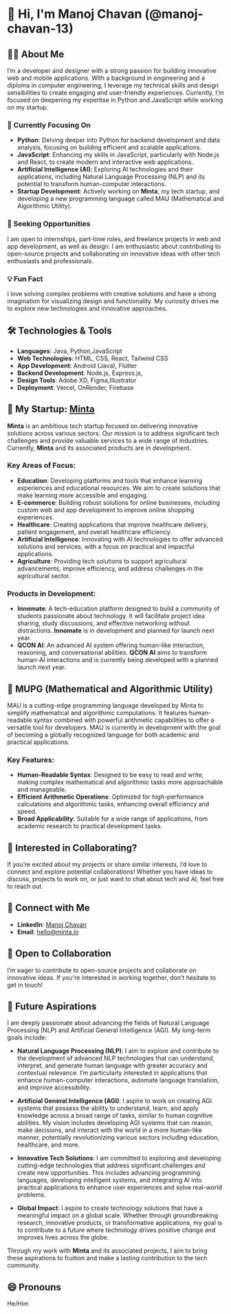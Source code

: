 # 👋 Hi, I'm Manoj Chavan (@manoj-chavan-13)

## 👨‍💻 About Me

I’m a developer and designer with a strong passion for building innovative web and mobile applications. With a background in engineering and a diploma in computer engineering, I leverage my technical skills and design sensibilities to create engaging and user-friendly experiences. Currently, I’m focused on deepening my expertise in Python and JavaScript while working on my startup.

### 🌱 Currently Focusing On

- **Python**: Delving deeper into Python for backend development and data analysis, focusing on building efficient and scalable applications.
- **JavaScript**: Enhancing my skills in JavaScript, particularly with Node.js and React, to create modern and interactive web applications.
- **Artificial Intelligence (AI)**: Exploring AI technologies and their applications, including Natural Language Processing (NLP) and its potential to transform human-computer interactions.
- **Startup Development**: Actively working on **Minta**, my tech startup, and developing a new programming language called MAU (Mathematical and Algorithmic Utility).

### 💼 Seeking Opportunities

I am open to internships, part-time roles, and freelance projects in web and app development, as well as design. I am enthusiastic about contributing to open-source projects and collaborating on innovative ideas with other tech enthusiasts and professionals.

### 💡 Fun Fact

I love solving complex problems with creative solutions and have a strong imagination for visualizing design and functionality. My curiosity drives me to explore new technologies and innovative approaches.

## 🛠️ Technologies & Tools

- **Languages**: Java, Python,JavaScript
- **Web Technologies**: HTML, CSS, React, Tailwind CSS
- **App Development**: Android (Java), Flutter
- **Backend Development**: Node.js, Express.js,
- **Design Tools**: Adobe XD, Figma,Illustrator
- **Deployment**: Vercel, OnRender, Firebase

## 🚀 My Startup: [Minta](https://minta.in)

**Minta** is an ambitious tech startup focused on delivering innovative solutions across various sectors. Our mission is to address significant tech challenges and provide valuable services to a wide range of industries. Currently, **Minta** and its associated products are in development.

### Key Areas of Focus:
- **Education**: Developing platforms and tools that enhance learning experiences and educational resources. We aim to create solutions that make learning more accessible and engaging.
- **E-commerce**: Building robust solutions for online businesses, including custom web and app development to improve online shopping experiences.
- **Healthcare**: Creating applications that improve healthcare delivery, patient engagement, and overall healthcare efficiency.
- **Artificial Intelligence**: Innovating with AI technologies to offer advanced solutions and services, with a focus on practical and impactful applications.
- **Agriculture**: Providing tech solutions to support agricultural advancements, improve efficiency, and address challenges in the agricultural sector.

### Products in Development:
- **Innomate**: A tech-education platform designed to build a community of students passionate about technology. It will facilitate project idea sharing, study discussions, and effective networking without distractions. **Innomate** is in development and planned for launch next year.
- **QCON AI**: An advanced AI system offering human-like interaction, reasoning, and conversational abilities. **QCON AI** aims to transform human-AI interactions and is currently being developed with a planned launch next year.

## 🌟 MUPG (Mathematical and Algorithmic Utility)

MAU is a cutting-edge programming language developed by Minta to simplify mathematical and algorithmic computations. It features human-readable syntax combined with powerful arithmetic capabilities to offer a versatile tool for developers. MAU is currently in development with the goal of becoming a globally recognized language for both academic and practical applications.

### Key Features:
- **Human-Readable Syntax**: Designed to be easy to read and write, making complex mathematical and algorithmic tasks more approachable and manageable.
- **Efficient Arithmetic Operations**: Optimized for high-performance calculations and algorithmic tasks, enhancing overall efficiency and speed.
- **Broad Applicability**: Suitable for a wide range of applications, from academic research to practical development tasks.

## 🤝 Interested in Collaborating?

If you’re excited about my projects or share similar interests, I’d love to connect and explore potential collaborations! Whether you have ideas to discuss, projects to work on, or just want to chat about tech and AI, feel free to reach out.

## 💬 Connect with Me

- **LinkedIn**: [Manoj Chavan](https://www.linkedin.com/in/manojchavan1311)
- **Email**: [hello@minta.in](mailto:hello@minta.in)

## 🚀 Open to Collaboration

I’m eager to contribute to open-source projects and collaborate on innovative ideas. If you're interested in working together, don’t hesitate to get in touch!

## 🌟 Future Aspirations

I am deeply passionate about advancing the fields of Natural Language Processing (NLP) and Artificial General Intelligence (AGI). My long-term goals include:

- **Natural Language Processing (NLP)**: I aim to explore and contribute to the development of advanced NLP technologies that can understand, interpret, and generate human language with greater accuracy and contextual relevance. I’m particularly interested in applications that enhance human-computer interactions, automate language translation, and improve accessibility.

- **Artificial General Intelligence (AGI)**: I aspire to work on creating AGI systems that possess the ability to understand, learn, and apply knowledge across a broad range of tasks, similar to human cognitive abilities. My vision includes developing AGI systems that can reason, make decisions, and interact with the world in a more human-like manner, potentially revolutionizing various sectors including education, healthcare, and more.

- **Innovative Tech Solutions**: I am committed to exploring and developing cutting-edge technologies that address significant challenges and create new opportunities. This includes advancing programming languages, developing intelligent systems, and integrating AI into practical applications to enhance user experiences and solve real-world problems.

- **Global Impact**: I aspire to create technology solutions that have a meaningful impact on a global scale. Whether through groundbreaking research, innovative products, or transformative applications, my goal is to contribute to a future where technology drives positive change and improves lives across the globe.

Through my work with **Minta** and its associated projects, I aim to bring these aspirations to fruition and make a lasting contribution to the tech community.

## 😄 Pronouns

He/Him
